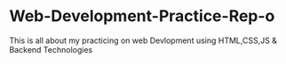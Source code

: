 # Web-Development-Practice-Rep-o
This is all about my practicing on web Devlopment using HTML,CSS,JS &amp; Backend Technologies
